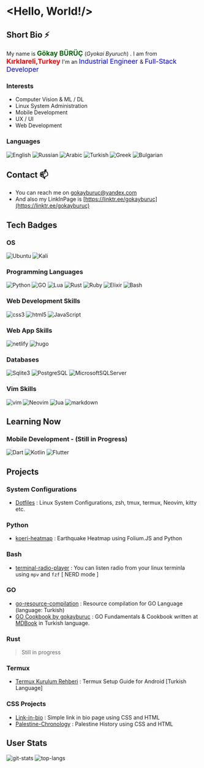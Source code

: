 # <Hello, World!/>

## Short Bio ⚡

My name is <span style="font-size:1.25em; color:darkgreen; font-weight:bold;">Gökay BÜRÜÇ</span> (_Gyokai Byuruch_) . I am from <span style="font-size:1.25em; color:red; font-weight:bold"> Kırklareli,Turkey </span>
I'm an <span style="font-size:1.25em; color:blue;"> Industrial Engineer </span> & <span style="font-size:1.25em; color:blue;"> Full-Stack Developer </span>

### Interests

- Computer Vision & ML / DL
- Linux System Administration
- Mobile Development
- UX / UI
- Web Development

### Languages

![English](https://badgen.net/static/English/B2/blue) ![Russian](https://badgen.net/static/Russian/B2/blue) ![Arabic](https://badgen.net/static/Arabic/A2/green) ![Turkish](https://badgen.net/static/Turkish/Native/red) ![Greek](https://badgen.net/static/Greek/A2/green) ![Bulgarian](https://badgen.net/static/Bulgarian/A2/green)

## Contact 📫

- You can reach me on [gokayburuc@yandex.com](mailto:gokayburuc@yandex.com)
- And also my LinkInPage is [https://linktr.ee/gokayburuc](https://linktr.ee/gokayburuc)

## Tech Badges

### OS

![Ubuntu](https://img.shields.io/badge/ubuntu-E95420?style=for-the-badge&logo=ubuntu&logoColor=white)
![Kali](https://img.shields.io/badge/kalilinux-557C94?style=for-the-badge&logo=kali-linux&logoColor=white)

### Programming Languages

![Python](https://img.shields.io/badge/python-031036?style=for-the-badge&logo=python&logoColor=yellow)
![GO](https://img.shields.io/badge/go-0d84bf?style=for-the-badge&logo=go&logoColor=white)
![Lua](https://img.shields.io/badge/lua-2b0081?style=for-the-badge&logo=lua&logoColor=white)
![Rust](https://img.shields.io/badge/rust-f76200?style=for-the-badge&logo=rust&logoColor=black)
![Ruby](https://img.shields.io/badge/ruby-b70000?style=for-the-badge&logo=ruby&logoColor=black)
![Elixir](https://img.shields.io/badge/elixir-4d0057?style=for-the-badge&logo=elixir&logoColor=white)
![Bash](https://img.shields.io/badge/bash-282e34?style=for-the-badge&logo=gnu-bash&logoColor=4EAA25)

### Web Development Skills

![css3](https://img.shields.io/badge/CSS3-1572B6?style=for-the-badge&logo=css3&logoColor=white)
![html5](https://img.shields.io/badge/HTML5-E34F26?style=for-the-badge&logo=html5&logoColor=white)
![JavaScript](https://img.shields.io/badge/javascript-f2ea00?style=for-the-badge&logo=javascript&logoColor=black)

### Web App Skills

![netlify](https://img.shields.io/badge/Netlify-00C7B7?style=for-the-badge&logo=netlify&logoColor=white)
![hugo](https://img.shields.io/badge/Hugo-800080?style=for-the-badge&logo=hugo&logoColor=white)

### Databases

![Sqlite3](https://img.shields.io/badge/sqlite-003B57?style=for-the-badge&logo=sqlite&logoColor=white)
![PostgreSQL](https://img.shields.io/badge/postgresql-003B57?style=for-the-badge&logo=postgresql&logoColor=white)
![MicrosoftSQLServer](https://img.shields.io/badge/microsoftsqlserver-CC2927?style=for-the-badge&logo=microsoftsqlserver&logoColor=white)

### Vim Skills

![vim](https://img.shields.io/badge/vim-019733?style=for-the-badge&logo=vim&logoColor=black)
![Neovim](https://img.shields.io/badge/neovim-57A143?style=for-the-badge&logo=neovim&logoColor=white)
![lua](https://img.shields.io/badge/Lua-2C2D72?style=for-the-badge&logo=lua&logoColor=white)
![markdown](https://img.shields.io/badge/Markdown-000000?style=for-the-badge&logo=markdown&logoColor=white)

## Learning Now

### Mobile Development - (Still in Progress)

![Dart](https://img.shields.io/badge/dart-0175C2?style=for-the-badge&logo=dart&logoColor=white)
![Kotlin](https://img.shields.io/badge/kotlin-7F52FF?style=for-the-badge&logo=kotlin&logoColor=white)
![Flutter](https://img.shields.io/badge/flutter-02569B?style=for-the-badge&logo=flutter&logoColor=white)

## Projects

### System Configurations

- [Dotfiles](https://github.com/gokayburuc/mydotfiles) : Linux System Configurations, zsh, tmux, termux, Neovim, kitty etc.

### Python

- [koeri-heatmap](https://github.com/gokayburuc/koeri-heatmap) : Earthquake Heatmap using Folium.JS and Python

### Bash

- [terminal-radio-player](https://github.com/gokayburuc/bash_radio_player) : You can listen radio from your linux terminla using `mpv` and `fzf` [ NERD mode ]

### GO

- [go-resource-compilation](https://github.com/gokayburuc/golang-resource-compilation) : Resource compilation for GO Language (language: Turkish)
- [GO Cookbook by gokayburuc](https://golangcookbook.netlify.app/) : GO Fundamentals & Cookbook written at [MDBook](https://github.com/rust-lang/mdBook) in Turkish language.

### Rust

<!--TODO: Rust ile ilgili bir link ekle -->

> Still in progress

### Termux

- [Termux Kurulum Rehberi](https://github.com/gokayburuc/termux-kurulum-rehberi) : Termux Setup Guide for Android [Turkish Language]

### CSS Projects

- [Link-in-bio](https://github.com/gokayburuc/link-in-bio) : Simple link in bio page using CSS and HTML
- [Palestine-Chronology](https://github.com/gokayburuc/palestine-history) : Palestine History using CSS and HTML

## User Stats

![git-stats](https://github-readme-stats.vercel.app/api?username=gokayburuc&show_icons=true)
![top-langs](https://github-readme-stats.vercel.app/api/top-langs/?username=gokayburuc&layout=donut)
